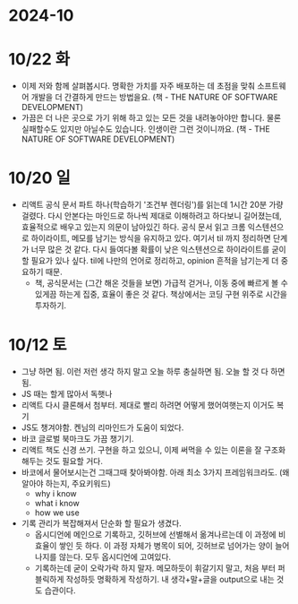 # 2024-10

# 10/22 화
- 이제 저와 함께 살펴봅시다. 명확한 가치를 자주 배포하는 데 초점을 맞춰 소프트웨어 개발을 더 간결하게 만드는 방법을요. (책 - THE NATURE OF SOFTWARE DEVELOPMENT)
- 가끔은 더 나은 곳으로 가기 위해 하고 있는 모든 것을 내려놓아야만 합니다. 물론 실패할수도 있지만 아닐수도 있습니다. 인생이란 그런 것이니까요. (책 - THE NATURE OF SOFTWARE DEVELOPMENT)

# 10/20 일
- 리액트 공식 문서 파트 하나(학습하기 '조건부 렌더링')를 읽는데 1시간 20분 가량 걸렸다. 다시 안본다는 마인드로 하나씩 제대로 이해하려고 하다보니 길어졌는데, 효율적으로 배우고 있는지 의문이 남아있긴 하다. 공식 문서 읽고 크롬 익스텐션으로 하이라이트, 메모를 남기는 방식을 유지하고 있다. 여기서 til 까지 정리하면 단계가 너무 많은 것 같다. 다시 들여다볼 확률이 낮은 익스텐션으로 하이라이트를 굳이 할 필요가 있나 싶다. til에 나만의 언어로 정리하고, opinion 흔적을 남기는게 더 중요하기 때문.
  - 책, 공식문서는 (그간 해온 것들을 보면) 가급적 걷거나, 이동 중에 빠르게 볼 수 있게끔 하는게 집중, 효율이 좋은 것 같다. 책상에서는 코딩 구현 위주로 시간을 투자하기.

# 10/12 토
- 그냥 하면 됨. 이런 저런 생각 하지 말고 오늘 하루 충실하면 됨. 오늘 할 것 다 하면 됨.
- JS 때는 할게 많아서 독햇나
- 리액트 다시 클론해서 첨부터. 제대로 빨리 하려면 어떻게 했어여햇는지 이거도 복기
- JS도 챙겨야함. 켄님의 리마인드가 도움이 되었다.
- 바코 글로벌 북마크도 가끔 챙기기.
- 리액트 책도 신경 쓰기. 구현을 하고 있으니, 이제 써먹을 수 있는 이론을 잘 구조화 해두는 것도 필요할 거다.
- 바코에서 물어보시는건 그때그때 찾아봐야함. 아래 최소 3가지 프레임워크라도. (왜알아야 하는지, 주요키워드)
  - why i know
  - what i know
  - how we use
- 기록 관리가 복잡해져서 단순화 할 필요가 생겼다.
  - 옵시디언에 메인으로 기록하고, 깃허브에 선별해서 옮겨나르는데 이 과정에 비효율이 쌓인 듯 하다. 이 과정 자체가 병목이 되어, 깃허브로 넘어가는 양이 늘어나지를 않는다. 모두 옵시디언에 고여있다.
  - 기록하는데 굳이 오락가락 하지 말자. 메모하듯이 휘갈기지 말고, 처음 부터 퍼블릭하게 작성하듯 명확하게 작성하기. 내 생각+말+글을 output으로 내는 것도 습관이다.
